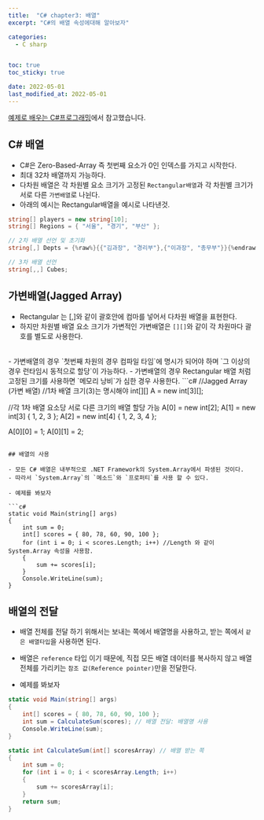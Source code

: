 ```yaml
---
title:  "C# chapter3: 배열"
excerpt: "C#의 배열 속성에대해 알아보자"

categories:
  - C sharp


toc: true
toc_sticky: true

date: 2022-05-01
last_modified_at: 2022-05-01
---
```

[예제로 배우는 C#프로그래밍](http://www.csharpstudy.com/CSharp/CSharp-array.aspx)에서 참고했습니다.

## C# 배열

  - C#은 Zero-Based-Array 즉 첫번째 요소가 0인 인덱스를 가지고 시작한다.
  - 최대 32차 배열까지 가능하다.
  - 다차원 배열은 각 차원별 요소 크기가 고정된 `Rectangular배열`과
  각 차원별 크기가 서로 다른 `가변배열`로 나뉜다.
  - 아래의 예시는 Rectangular배열을 예시로 나타낸것.
  ```c#
  string[] players = new string[10];
  string[] Regions = { "서울", "경기", "부산" };

  // 2차 배열 선언 및 초기화
  string[,] Depts = {%raw%}{{"김과장", "경리부"},{"이과장", "총무부"}}{%endraw%};

  // 3차 배열 선언
  string[,,] Cubes;
  ```

## 가변배열(Jagged Array)
  - Rectangular 는 [,]와 같이 괄호안에 컴마를 넣어서 다차원 배열을 표현한다.
  - 하지만 차원별 배열 요소 크기가 가변적인 가변배열은 `[][]`와 같이 각 차원마다 괄호를 별도로 사용한다.
  <br>
  - 가변배열의 경우 `첫번째 차원의 경우 컴파일 타임`에 명시가 되어야 하며 `그 이상의 경우 런타임시 동적으로 할당`이 가능하다.
  - 가변배열의 경우 Rectangular 배열 처럼 고정된 크기를 사용하면 `메모리 낭비`가 심한 경우 사용한다.
  ```c#
  //Jagged Array (가변 배열)
  //1차 배열 크기(3)는 명시해야
  int[][] A = new int[3][];

  //각 1차 배열 요소당 서로 다른 크기의 배열 할당 가능
  A[0] = new int[2];
  A[1] = new int[3] { 1, 2, 3 };
  A[2] = new int[4] { 1, 2, 3, 4 };

  A[0][0] = 1;
  A[0][1] = 2;
  ```

## 배열의 사용

  - 모든 C# 배열은 내부적으로 .NET Framework의 System.Array에서 파생된 것이다.
  - 따라서 `System.Array`의 `메소드`와 `프로퍼티`를 사용 할 수 있다.

  - 예제를 봐보자

  ```c#
  static void Main(string[] args)
  {
      int sum = 0;
      int[] scores = { 80, 78, 60, 90, 100 };
      for (int i = 0; i < scores.Length; i++) //Length 와 같이 System.Array 속성을 사용함.
      {
          sum += scores[i];
      }
      Console.WriteLine(sum);        
  }
  ```

## 배열의 전달

  - 배열 전체를 전달 하기 위해서는 보내는 쪽에서 배열명을 사용하고,
  받는 쪽에서 `같은 배열타입`을 사용하면 된다.

  - 배열은 `reference` 타입 이기 때문에, 직접 모든 배열 데이터를 복사하지 않고
  배열 전체를 가리키는 `참조 값(Reference pointer)`만을 전달한다.
  - 예제를 봐보자
  ```c#
  static void Main(string[] args)
  {            
      int[] scores = { 80, 78, 60, 90, 100 };
      int sum = CalculateSum(scores); // 배열 전달: 배열명 사용
      Console.WriteLine(sum);        
  }

  static int CalculateSum(int[] scoresArray) // 배열 받는 쪽
  {
      int sum = 0;
      for (int i = 0; i < scoresArray.Length; i++)
      {
          sum += scoresArray[i];
      }
      return sum;
  }
  ```
